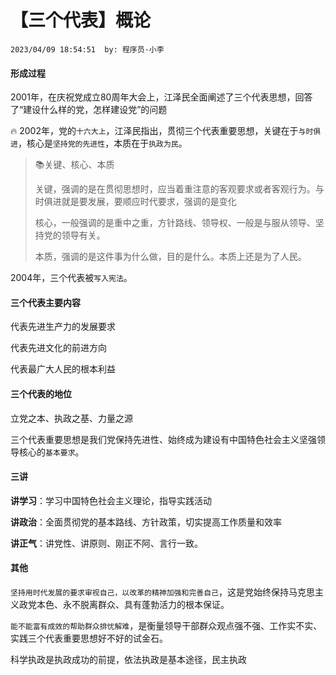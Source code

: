# 【三个代表】概论

`2023/04/09 18:54:51  by: 程序员·小李`

#### 形成过程

2001年，在庆祝党成立80周年大会上，江泽民全面阐述了三个代表思想，回答了“建设什么样的党，怎样建设党”的问题

🔥 2002年，党的`十六大上`，江泽民指出，贯彻三个代表重要思想，关键在于`与时俱进`，核心是`坚持党的先进性`，本质在于`执政为民`。

> 📚关键、核心、本质
>
> 关键，强调的是在贯彻思想时，应当着重注意的客观要求或者客观行为。与时俱进就是要发展，要顺应时代要求，强调的是变化
>
> 核心，一般强调的是重中之重，方针路线、领导权、一般是与服从领导、坚持党的领导有关。
>
> 本质，强调的是这件事为什么做，目的是什么。本质上还是为了人民。


2004年，三个代表被`写入宪法`。


#### 三个代表主要内容

代表先进生产力的发展要求

代表先进文化的前进方向

代表最广大人民的根本利益


#### 三个代表的地位

立党之本、执政之基、力量之源

三个代表重要思想是我们党保持先进性、始终成为建设有中国特色社会主义坚强领导核心的`基本要求`。


#### 三讲

**讲学习**：学习中国特色社会主义理论，指导实践活动

**讲政治**：全面贯彻党的基本路线、方针政策，切实提高工作质量和效率

**讲正气**：讲党性、讲原则、刚正不阿、言行一致。


#### 其他

`坚持用时代发展的要求审视自己，以改革的精神加强和完善自己`，这是党始终保持马克思主义政党本色、永不脱离群众、具有蓬勃活力的根本保证。

`能不能富有成效的帮助群众排忧解难`，是衡量领导干部群众观点强不强、工作实不实、实践三个代表重要思想好不好的试金石。

科学执政是执政成功的前提，依法执政是基本途径，民主执政